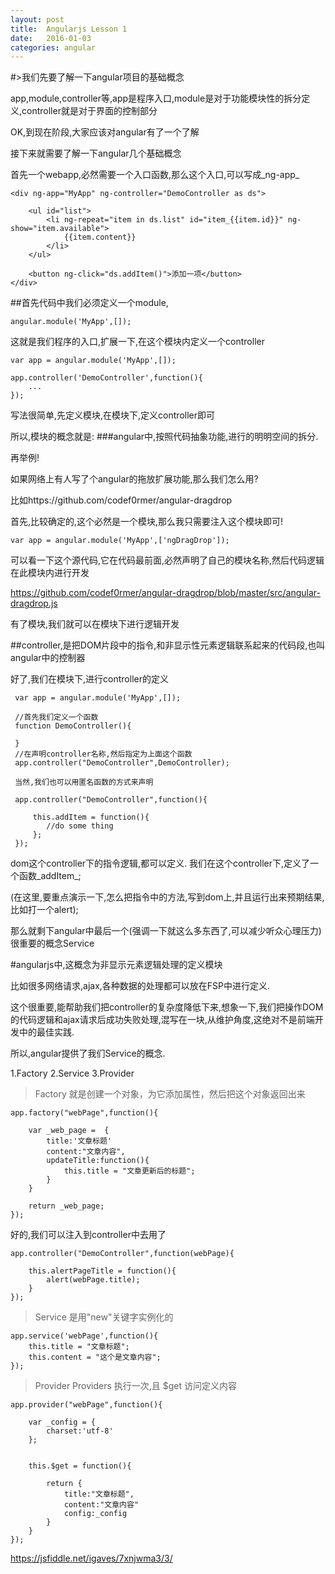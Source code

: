 ```yaml
---
layout: post
title:  Angularjs Lesson 1
date:   2016-01-03
categories: angular
---
```

#>我们先要了解一下angular项目的基础概念

app,module,controller等,app是程序入口,module是对于功能模块性的拆分定义,controller就是对于界面的控制部分


OK,到现在阶段,大家应该对angular有了一个了解

接下来就需要了解一下angular几个基础概念

首先一个webapp,必然需要一个入口函数,那么这个入口,可以写成_ng-app_


    <div ng-app="MyApp" ng-controller="DemoController as ds">
    
        <ul id="list">
            <li ng-repeat="item in ds.list" id="item_{{item.id}}" ng-show="item.available">
                {{item.content}}
            </li>
        </ul>
    
        <button ng-click="ds.addItem()">添加一项</button>
    </div>
    
    


##首先代码中我们必须定义一个module,

    angular.module('MyApp',[]);
    
这就是我们程序的入口,扩展一下,在这个模块内定义一个controller

    var app = angular.module('MyApp',[]);
    
    app.controller('DemoController',function(){
        ...
    });


写法很简单,先定义模块,在模块下,定义controller即可

所以,模块的概念就是:
    ###angular中,按照代码抽象功能,进行的明明空间的拆分.
    
再举例!

如果网络上有人写了个angular的拖放扩展功能,那么我们怎么用?

比如https://github.com/codef0rmer/angular-dragdrop

首先,比较确定的,这个必然是一个模块,那么我只需要注入这个模块即可!
    
    var app = angular.module('MyApp',['ngDragDrop']);
    
    
可以看一下这个源代码,它在代码最前面,必然声明了自己的模块名称,然后代码逻辑在此模块内进行开发

https://github.com/codef0rmer/angular-dragdrop/blob/master/src/angular-dragdrop.js


有了模块,我们就可以在模块下进行逻辑开发

##controller,是把DOM片段中的指令,和非显示性元素逻辑联系起来的代码段,也叫angular中的控制器

好了,我们在模块下,进行controller的定义
    
     var app = angular.module('MyApp',[]);
     
     //首先我们定义一个函数
     function DemoController(){
     
     }
     //在声明controller名称,然后指定为上面这个函数
     app.controller("DemoController",DemoController);
     
     当然,我们也可以用匿名函数的方式来声明
     
     app.controller("DemoController",function(){
        
         this.addItem = function(){
            //do some thing
         };
     });


dom这个controller下的指令逻辑,都可以定义.
我们在这个controller下,定义了一个函数_addItem_;

(在这里,要重点演示一下,怎么把指令中的方法,写到dom上,并且运行出来预期结果,比如打一个alert);


那么就剩下angular中最后一个(强调一下就这么多东西了,可以减少听众心理压力)很重要的概念Service

#angularjs中,这概念为非显示元素逻辑处理的定义模块

比如很多网络请求,ajax,各种数据的处理都可以放在FSP中进行定义.

这个很重要,能帮助我们把controller的复杂度降低下来,想象一下,我们把操作DOM的代码逻辑和ajax请求后成功失败处理,混写在一块,从维护角度,这绝对不是前端开发中的最佳实践.

所以,angular提供了我们Service的概念.

  1.Factory
  2.Service
  3.Provider
  

>Factory 就是创建一个对象，为它添加属性，然后把这个对象返回出来

    app.factory("webPage",function(){
        
        var _web_page =  {
            title:'文章标题'
            content:"文章内容",
            updateTitle:function(){
                this.title = "文章更新后的标题";
            }
        }
        
        return _web_page;
    });
    

好的,我们可以注入到controller中去用了

    app.controller("DemoController",function(webPage){
        
        this.alertPageTitle = function(){
            alert(webPage.title);
        }
    });
    
    
>Service 是用"new"关键字实例化的

    app.service('webPage',function(){
        this.title = "文章标题";
        this.content = "这个是文章内容";
    });
    
    

>Provider Providers 执行一次,且 $get 访问定义内容

    app.provider("webPage",function(){
        
        var _config = {
            charset:'utf-8'
        };
        
        
        this.$get = function(){
        
            return {
                title:"文章标题",
                content:"文章内容"
                config:_config
            }
        }
    });
    


https://jsfiddle.net/igaves/7xnjwma3/3/